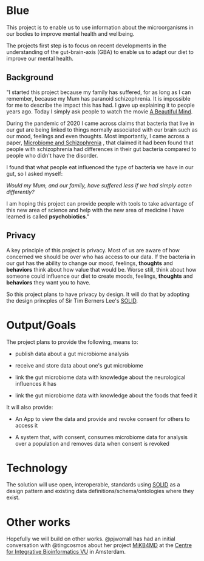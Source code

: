 # Blue

This project is to enable us to use information about the microorganisms in our bodies to improve mental health and wellbeing.

The projects first step is to focus on recent developments in the understanding of the gut-brain-axis (GBA) to enable us to adapt our diet to improve our mental health.

## Background

"I started this project because my family has suffered, for as long as I can remember, because my Mum has paranoid schizophrenia. It is impossible for me to describe the impact this has had. I gave up explaining it to people years ago. Today I simply ask people to watch the movie [A Beautiful Mind](https://www.themoviedb.org/movie/453-a-beautiful-mind).

During the pandemic of 2020 I came across claims that bacteria that live in our gut are being linked to things normally associated with our brain such as our mood, feelings and even thoughts.  Most importantly, I came across a paper, [Microbiome and Schizophrenia](https://www.ncbi.nlm.nih.gov/pmc/articles/PMC6925402/) , that claimed it had been found that people with schizophrenia had differences in their gut bacteria compared to people who didn't have the disorder.

I found that what people eat influenced the type of bacteria we have in our gut, so I asked myself:

*Would my Mum, and our family, have suffered less if we had simply eaten differently?* 

I am hoping this project can provide people with tools to take advantage of this new area of science and help with the new area of medicine I have learned is called **psychobiotics**."

## Privacy

A key principle of this project is privacy. Most of us are aware of how concerned we should be over who has access to our data. If the bacteria in our gut has the ability to change our mood, feelings,  **thoughts** and **behaviors** think about how value that would be. Worse still, think about how someone could influence our diet to create moods, feelings,  **thoughts** and **behaviors** they want you to have.

So this project plans to have privacy by design. It will do that by adopting the design princples of Sir Tim Berners Lee's [SOLID](https://solidproject.org/).

# Output/Goals

The project plans to provide the following, means to:

* publish data about a gut microbiome analysis

* receive and store data about one's gut microbiome

* link the gut microbiome data with knowledge about the neurological influences it has

* link the gut microbiome data with knowledge about the foods that feed it

It will also provide:

* An App to view the data and provide and revoke  consent for others to access it

* A system that, with consent, consumes microbiome data for analysis over a population and removes data when consent is revoked

# Technology

The solution will use open, interoperable, standards using [SOLID](https://solidproject.org/) as a design pattern and existing data definitions/schema/ontologies where they exist.

# Other works

Hopefully we will build on other works. @pjworrall has had an initial conversation with @tingcosmos about her project [MiKB4MD](https://github.com/tingcosmos/MiKG4MD) at the [Centre for Integrative Bioinformatics VU](https://www.ibi.vu.nl/) in Amsterdam.


